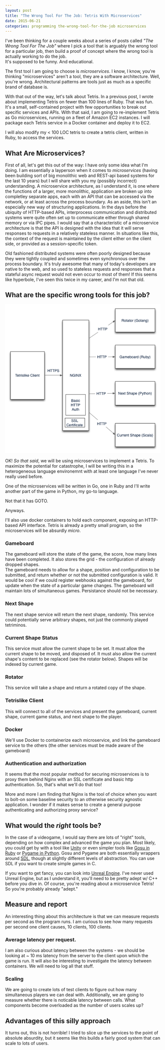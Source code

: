 ```yaml
---
layout: post
title: "The Wrong Tool For The Job: Tetris With Microservices"
date: 2015-06-21
categories: programming the-wrong-tool-for-the-job microservices
---
```


I've been thinking for a couple weeks about a series of posts called *"The Wrong Tool For The Job"* where I pick a tool that is arguably the wrong tool for a particular job, then build a proof of concept where the wrong tool is actually working to do the job.  
It's supposed to be funny.
And educational.

The first tool I am going to choose is *microservices*.
I know, I know, you're thinking "microservices" aren't a tool, they are a software architecture.
Well, you're wrong.
Architectural patterns are tools just as much as a specific brand of database is.

With that out of the way, let's talk about Tetris.  In a previous post, I wrote about implementing Tetris on fewer than 100 lines of Ruby.  That was fun.  It's a small, self-contained project with few opportunities to break out specific services and APIs.  With that said, I am going to re-implement Tetris as Go microservices, running on a fleet of Amazon EC2 instances.  I will package each Tetris service in a Docker container and deploy it to EC2.

I will also modify my < 100 LOC tetris to create a tetris client, written in Ruby, to access the services.

## What Are Microservices?

First of all, let's get this out of the way: I have only some idea what I'm doing.
I am essentially a layperson when it comes to *microservices* (having been building sort of big monolithic web and REST-api based systems for the last 10 years) but I will share with you my (possibly incorrect) understanding.
A microservice architecture, as I understand it, is one where the functions of a larger, more monolithic, application are broken up into completley separate apps, each with an API that can be accessed via the network, or at least across the process boundary.
As an aside, this isn't an especially new way of structuring applications.
In the days before the ubiquity of HTTP-based APIs, interprocess communication and distributed systems were quite often set up to communicate either through shared memory or via IPC pipes.
I would say that a characteristic of a microservice architecture is that the API is designed with the idea that it will serve responses to requests in a relatively stateless manner.
In situations like this, the context of the request is maintained by the client either on the client side, or provided as a session-specific token.

Old fashioned distributed systems were often poorly designed because they were tightly coupled and sometimes even synchronous over the process boundary.
It's truly awesome that many of today's developers are native to the web, and so used to stateless requests and responses that a stateful async request would not even occur to most of them!
If this seems like hyperbole, I've seen this twice in my career, and I'm not that old.

## What are the specific wrong tools for this job?

![Diagram for new Tetrislike](/img/tetris-microservice/tetris-microservice-overview.png)

OK!  *So that said*, we will be using microservices to implement a Tetris.
To maximize the potential for catastrophe, I will be writing this in a heterogeneous language environemnt with at least one language I've never really used before.

One of the microservices will be written in Go, one in Ruby and I'll write another part of the game in Python, my go-to language.

Not that it has GOTO.

Anyways.

I'll also use docker containers to hold each component, exposing an HTTP-based API interface.
Tetris is already a pretty small program, so the microservices will be absurdly *micro*.

### Gameboard
The gameboard will store the state of the game, the score, how many lines have been completed.
It also stores the grid - the configuration of already dropped shapes.  
The gameboard needs to allow for a shape, position and configuration to be submitted, and return whether or not the submitted configuration is valid.
It would be cool if we could register webhooks against the gameboard, for update when the state of a particular game changes.
The gameboard will maintain lots of simultaneous games.
Persistance should not be necessary.

### Next Shape 
The next shape service will return the next shape, randomly.
This service could potentially serve arbitrary shapes, not just the commonly played tetriminos.

### Current Shape Status
This service must allow the current shape to be set.
It must allow the current shape to be moved, and disposed of.
It must also allow the current shape's content to be replaced (see the rotator below).
Shapes will be indexed by current game.

### Rotator
This service will take a shape and return a rotated copy of the shape.

### Tetrislike Client
This will connect to all of the services and present the gameboard, current shape, current game status, and next shape to the player.

### Docker 
We'll use Docker to containerize each microservice, and link the gameboard service to the others (the other services must be made aware of the gameboard)

### Authentication and authorization
It seems that the most popular method for securing microservices is to proxy them behind Nginx with an SSL certificate and basic http authentication.
So, that's what we'll do that too!

More and more I am finding that Nginx is the tool of choice when you want to bolt-on some baseline security to an otherwise security agnostic application.
I wonder if it makes sense to create a general purpose authenticating and authorizing proxy service?

## What would the *right* tools be?

In the case of a videogame, I would say there are lots of "right" tools, depending on how complex and advanced the game you plan.
Most likely, you could get by with a tool like [Unity](www.unity3d.com) or even simpler tools like [Gosu in Ruby](https://www.libgosu.org/) or [Pygame in Python](http://pygame.org).
Gosu and Pygame are both essentially wrappers around [SDL](https://www.libsdl.org/), though at slightly different levels of abstraction.  You can use SDL if you want to create simple games in C.

If you want to get fancy, you can look into [Unreal Engine](https://www.unrealengine.com/what-is-unreal-engine-4).
I've never used Unreal Engine, but as I understand it, you'll need to be pretty adept w/ C++ before you dive in.
Of course, you're reading about a microservice Tetris!
So you're probably already "adept."

## Measure and report
An interesting thing about this architecture is that we can measure requests per second as the program runs.
I am curious to see how many requests per second one client causes, 10 clients, 100 clients.

### Average latency per request.
I am also curious about latency between the systems - we should be looking at ~ 10 ms latency from the server to the client upon which the game is run.
It will also be interesting to investigate the latency between containers.
We will need to log all that stuff.

### Scaling
We are going to create lots of test clients to figure out how many simultaneous players we can deal with.
Additionally, we are going to measure whether there is noticable latency between calls.
What components become overloaded as the number of users scales up?

## Advantages of this silly approach

It turns out, this is not horrible!
I tried to slice up the services to the point of absolute absurdity, but it seems like this builds a fairly good system that can scale to lots of users.
